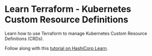 # Learn Terraform - Kubernetes Custom Resource Definitions

Learn how to use Terraform to manage Kubernetes Custom Resource
Definitions (CRDs).

Follow along with this [tutorial on HashiCorp
Learn](https://learn.hashicorp.com/tutorials/terraform/kubernetes-crd-faas?in=terraform/kubernetes).
